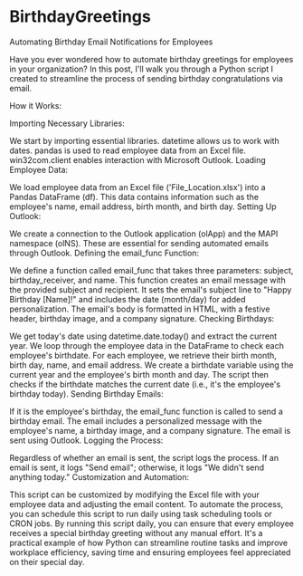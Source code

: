 # BirthdayGreetings
Automating Birthday Email Notifications for Employees

Have you ever wondered how to automate birthday greetings for employees in your organization? In this post, I'll walk you through a Python script I created to streamline the process of sending birthday congratulations via email.

How it Works:

Importing Necessary Libraries:

We start by importing essential libraries.
datetime allows us to work with dates.
pandas is used to read employee data from an Excel file.
win32com.client enables interaction with Microsoft Outlook.
Loading Employee Data:

We load employee data from an Excel file ('File_Location.xlsx') into a Pandas DataFrame (df). This data contains information such as the employee's name, email address, birth month, and birth day.
Setting Up Outlook:

We create a connection to the Outlook application (olApp) and the MAPI namespace (olNS). These are essential for sending automated emails through Outlook.
Defining the email_func Function:

We define a function called email_func that takes three parameters: subject, birthday_receiver, and name.
This function creates an email message with the provided subject and recipient.
It sets the email's subject line to "Happy Birthday [Name]!" and includes the date (month/day) for added personalization.
The email's body is formatted in HTML, with a festive header, birthday image, and a company signature.
Checking Birthdays:

We get today's date using datetime.date.today() and extract the current year.
We loop through the employee data in the DataFrame to check each employee's birthdate.
For each employee, we retrieve their birth month, birth day, name, and email address.
We create a birthdate variable using the current year and the employee's birth month and day.
The script then checks if the birthdate matches the current date (i.e., it's the employee's birthday today).
Sending Birthday Emails:

If it is the employee's birthday, the email_func function is called to send a birthday email.
The email includes a personalized message with the employee's name, a birthday image, and a company signature.
The email is sent using Outlook.
Logging the Process:

Regardless of whether an email is sent, the script logs the process. If an email is sent, it logs "Send email"; otherwise, it logs "We didn't send anything today."
Customization and Automation:

This script can be customized by modifying the Excel file with your employee data and adjusting the email content.
To automate the process, you can schedule this script to run daily using task scheduling tools or CRON jobs.
By running this script daily, you can ensure that every employee receives a special birthday greeting without any manual effort. It's a practical example of how Python can streamline routine tasks and improve workplace efficiency, saving time and ensuring employees feel appreciated on their special day.
